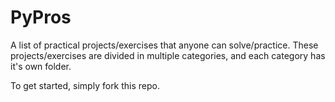 # PyPros
A list of practical projects/exercises that anyone can solve/practice. These projects/exercises are divided in multiple categories,
and each category has it's own folder.

To get started, simply fork this repo.

